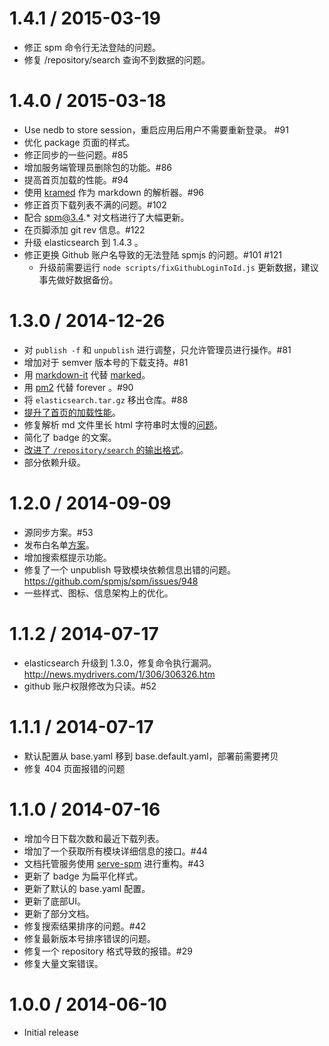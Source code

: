 1.4.1 / 2015-03-19
==================

* 修正 spm 命令行无法登陆的问题。
* 修复 /repository/search 查询不到数据的问题。

1.4.0 / 2015-03-18
==================

* Use nedb to store session，重启应用后用户不需要重新登录。 #91
* 优化 package 页面的样式。
* 修正同步的一些问题。#85
* 增加服务端管理员删除包的功能。#86
* 提高首页加载的性能。#94
* 使用 [kramed](http://npmjs.com/kramed) 作为 markdown 的解析器。#96
* 修正首页下载列表不满的问题。#102
* 配合 spm@3.4.* 对文档进行了大幅更新。
* 在页脚添加 git rev 信息。#122
* 升级 elasticsearch 到 1.4.3 。
* 修正更换 Github 账户名导致的无法登陆 spmjs 的问题。#101 #121
  - 升级前需要运行 `node scripts/fixGithubLoginToId.js` 更新数据，建议事先做好数据备份。

1.3.0 / 2014-12-26
==================

* 对 `publish -f` 和 `unpublish` 进行调整，只允许管理员进行操作。#81
* 增加对于 semver 版本号的下载支持。#81
* 用 [markdown-it](https://github.com/markdown-it/markdown-it) 代替 [marked](https://github.com/chjj/marked/)。
* 用 [pm2](https://github.com/Unitech/PM2/) 代替 forever 。#90
* 将 `elasticsearch.tar.gz` 移出仓库。#88
* [提升了首页的加载性能](https://github.com/spmjs/spmjs.io/commit/573d7d39dc32ae1d7cfcfc2aff872e8220e0f436)。
* 修复解析 md 文件里长 html 字符串时太慢的[问题](https://github.com/spmjs/spm/issues/1067)。
* 简化了 badge 的文案。
* [改进了 `/repository/search` 的输出格式](https://github.com/spmjs/spmjs.io/commit/7d91382dd6696e98c21f4e9713f6272bc5d9506d)。
* 部分依赖升级。

1.2.0 / 2014-09-09
==================

* 源同步方案。#53
* 发布白名单[方案](https://github.com/spmjs/spmjs.io/commit/3a16e98a70b3b642344eb99a0df8b6eb896b1afe)。
* 增加搜索框提示功能。
* 修复了一个 unpublish 导致模块依赖信息出错的问题。https://github.com/spmjs/spm/issues/948
* 一些样式、图标、信息架构上的优化。

1.1.2 / 2014-07-17
==================

* elasticsearch 升级到 1.3.0，修复命令执行漏洞。http://news.mydrivers.com/1/306/306326.htm
* github 账户权限修改为只读。#52

1.1.1 / 2014-07-17
==================

* 默认配置从 base.yaml 移到 base.default.yaml，部署前需要拷贝
* 修复 404 页面报错的问题

1.1.0 / 2014-07-16
==================

  * 增加今日下载次数和最近下载列表。
  * 增加了一个获取所有模块详细信息的接口。#44
  * 文档托管服务使用 [serve-spm](https://github.com/spmjs/serve-spm) 进行重构。#43
  * 更新了 badge 为扁平化样式。
  * 更新了默认的 base.yaml 配置。
  * 更新了底部UI。
  * 更新了部分文档。
  * 修复搜索结果排序的问题。#42
  * 修复最新版本号排序错误的问题。
  * 修复一个 repository 格式导致的报错。#29
  * 修复大量文案错误。

1.0.0 / 2014-06-10
==================

  * Initial release

